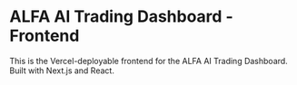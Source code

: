 
# ALFA AI Trading Dashboard - Frontend

This is the Vercel-deployable frontend for the ALFA AI Trading Dashboard. Built with Next.js and React.
